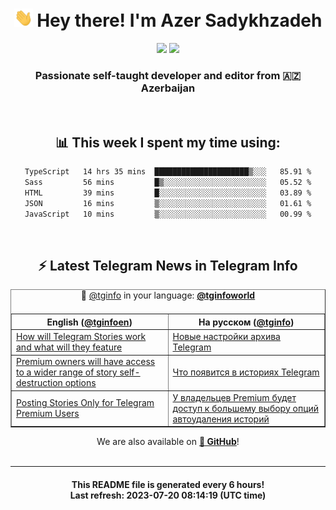 <div align="center">
	<div>
		<h1>
      <img src="./assets/hi.gif" width="30px"> Hey there! I'm Azer Sadykhzadeh
    </h1>
    <img height="18" src="https://komarev.com/ghpvc/?username=sadykhzadeh&label=Views&color=2081c1&style=flat-square" />
		<a href="https://wakatime.com/Azer"> <img height="18" src="https://wakatime.com/badge/user/f80ae27a-c328-426f-a381-bc84136e2dd6.svg" /> </a>
    <h3>
      Passionate self-taught developer and editor from 🇦🇿 Azerbaijan
    </h3>
  </div>
  <br>

<h2>📊 This week I spent my time using:</h2>

<!--START_SECTION:waka-->

```txt
TypeScript   14 hrs 35 mins  █████████████████████▒░░░   85.91 %
Sass         56 mins         █▒░░░░░░░░░░░░░░░░░░░░░░░   05.52 %
HTML         39 mins         █░░░░░░░░░░░░░░░░░░░░░░░░   03.89 %
JSON         16 mins         ▒░░░░░░░░░░░░░░░░░░░░░░░░   01.61 %
JavaScript   10 mins         ▒░░░░░░░░░░░░░░░░░░░░░░░░   00.99 %
```

<!--END_SECTION:waka-->

<br>

<h2>⚡️ Latest Telegram News in Telegram Info</h2>
  <table border>
		<tr>
			<th width="50%">English (<a href="https://t.me/tginfoen">@tginfoen</a>)</th>
			<th>На русском (<a href="https://t.me/tginfo">@tginfo</a>)</th>
		</tr>
		<caption>🚩 <a href="https://t.me/tginfo">@tginfo</a> in your language: <a href="https://t.me/tginfoworld"><b>@tginfoworld</b></a><caption/>
  <tr><td><a href="https://t.me/tginfoen/1675">How will Telegram Stories work and what will they feature</a></td>
    <td><a href="https://t.me/tginfo/3704">Новые настройки архива Telegram</a></td></tr><tr><td><a href="https://t.me/tginfoen/1674">Premium owners will have access to a wider range of story self-destruction options</a></td>
    <td><a href="https://t.me/tginfo/3703">Что появится в историях Telegram</a></td></tr><tr><td><a href="https://t.me/tginfoen/1673">Posting Stories Only for Telegram Premium Users</a></td>
    <td><a href="https://t.me/tginfo/3701">У владельцев Premium будет доступ к большему выбору опций автоудаления историй</a></td></tr>
</table>
We are also available on <a href="https://github.com/tginfo"><b>🐙 GitHub</b></a>!
</div>

<br>
<hr>
<h4 align="center">This README file is generated <b>every 6 hours</b>!</br>Last refresh: <b>2023-07-20 08:14:19 (UTC time)</b></h4>
